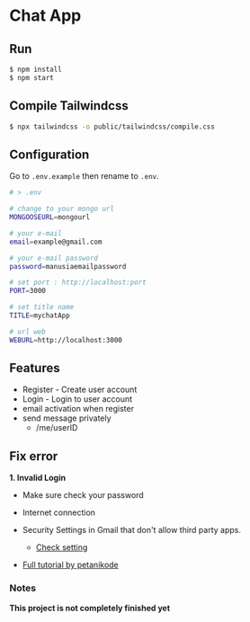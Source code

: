 # Chat App

## Run
```bash
$ npm install
$ npm start
```

## Compile Tailwindcss
```bash
$ npx tailwindcss -o public/tailwindcss/compile.css
```

## Configuration
Go to `.env.example` then rename to `.env`.
```bash
# > .env

# change to your mongo url
MONGOOSEURL=mongourl

# your e-mail
email=example@gmail.com

# your e-mail password
password=manusiaemailpassword

# set port : http://localhost:port
PORT=3000

# set title name
TITLE=mychatApp

# url web
WEBURL=http://localhost:3000
```

## Features
- Register - Create user account
- Login - Login to user account
- email activation when register
- send message privately
  - /me/userID

## Fix error
**1. Invalid Login**
- Make sure check your password
- Internet connection
- Security Settings in Gmail that don't allow third party apps.
  + [Check setting](https://myaccount.google.com/security)

- [Full tutorial by petanikode](https://www.petanikode.com/nodejs-email/)


### Notes
**This project is not completely finished yet**
